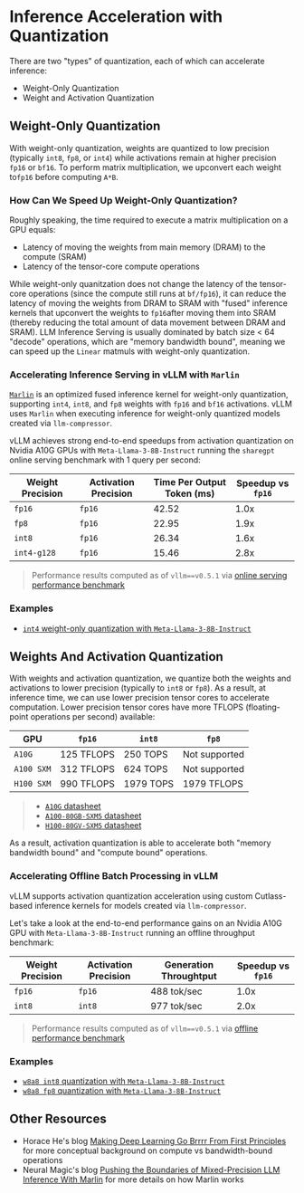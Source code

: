 # Inference Acceleration with Quantization

There are two "types" of quantization, each of which can accelerate inference:
* Weight-Only Quantization
* Weight and Activation Quantization

## Weight-Only Quantization

With weight-only quantization, weights are quantized to low precision (typically `int8`, `fp8`, or `int4`) while activations remain at higher precision `fp16` or `bf16`. To perform matrix multiplication, we upconvert each weight to`fp16` before computing `A*B`.

### How Can We Speed Up Weight-Only Quantization?

Roughly speaking, the time required to execute a matrix multiplication on a GPU equals:
* Latency of moving the weights from main memory (DRAM) to the compute (SRAM)
* Latency of the tensor-core compute operations

While weight-only quanitzation does not change the latency of the tensor-core operations (since the compute still runs at `bf/fp16`), it can reduce the latency of moving the weights from DRAM to SRAM with "fused" inference kernels that upconvert the weights to `fp16`after moving them into SRAM (thereby reducing the total amount of data movement between DRAM and SRAM). LLM Inference Serving is usually dominated by batch size < 64 "decode" operations, which are "memory bandwidth bound", meaning we can speed up the `Linear` matmuls with weight-only quantization.

### Accelerating Inference Serving in vLLM with `Marlin`

[`Marlin`](https://neuralmagic.com/blog/pushing-the-boundaries-of-mixed-precision-llm-inference-with-marlin/) is an optimized fused inference kernel for weight-only quantization, supporting `int4`, `int8`, and `fp8` weights with `fp16` and `bf16` activations. vLLM uses `Marlin` when executing inference for weight-only quantized models created via `llm-compressor`.

vLLM achieves strong end-to-end speedups from activation quantization on Nvidia A10G GPUs with `Meta-Llama-3-8B-Instruct` running the `sharegpt` online serving benchmark with 1 query per second:

| Weight Precision  | Activation Precision  | Time Per Output Token (ms)    | Speedup vs `fp16` |
|-                  |-                      |-                              | -                 |
|`fp16`             | `fp16`                | 42.52                         | 1.0x              |
|`fp8`              | `fp16`                | 22.95                         | 1.9x              |
|`int8`             | `fp16`                | 26.34                         | 1.6x              |
|`int4-g128`        | `fp16`                | 15.46                         | 2.8x              |

> Performance results computed as of `vllm==v0.5.1` via [online serving performance benchmark](../../examples/benchmarking/online_serving)

### Examples
- [`int4` weight-only quantization with `Meta-Llama-3-8B-Instruct`](../../examples/quantization_w4a16)

## Weights And Activation Quantization

With weights and activation quantization, we quantize both the weights and activations to lower precision (typically to `int8` or `fp8`). As a result, at inference time, we can use lower precision tensor cores to accelerate computation. Lower precision tensor cores have more TFLOPS (floating-point operations per second) available:

| GPU               | `fp16`            | `int8`            | `fp8`             |
| -                 | -                 | -                 | -                 |
| `A10G`            | 125 TFLOPS        | 250 TOPS          | Not supported     |
| `A100 SXM`        | 312 TFLOPS        | 624 TOPS          | Not supported     |
| `H100 SXM`        | 990 TFLOPS        | 1979 TOPS         | 1979 TFLOPS       |

>   - [`A10G` datasheet](https://www.nvidia.com/en-us/data-center/products/a10-gpu/)
>   - [`A100-80GB-SXM5` datasheet](https://www.nvidia.com/en-us/data-center/a100/)
>   - [`H100-80GV-SXM5` datasheet](https://www.nvidia.com/en-us/data-center/h100/)
 
As a result, activation quantization is able to accelerate both "memory bandwidth bound" and "compute bound" operations.

### Accelerating Offline Batch Processing in vLLM

vLLM supports activation quantization acceleration using custom Cutlass-based inference kernels for models created via `llm-compressor`.

Let's take a look at the end-to-end performance gains on an Nvidia A10G GPU with `Meta-Llama-3-8B-Instruct` running an offline throughput benchmark:

| Weight Precision  | Activation Precision  | Generation Throughtput         | Speedup vs `fp16` |
|-                  |-                      |-                               | -                 |
|`fp16`             | `fp16`                | 488 tok/sec                    | 1.0x              |
|`int8`             | `int8`                | 977 tok/sec                    | 2.0x              |

> Performance results computed as of `vllm==v0.5.1` via [offline performance benchmark](../../examples/benchmarking/offline_batch/)

### Examples
- [`w8a8 int8` quantization with `Meta-Llama-3-8B-Instruct`](../../examples/quantization_w8a8_int8)
- [`w8a8 fp8` quantization with `Meta-Llama-3-8B-Instruct`](../../examples/quantization_w8a8_fp8)


## Other Resources

- Horace He's blog [Making Deep Learning Go Brrrr From First Principles](https://horace.io/brrr_intro.html) for more conceptual background on compute vs bandwidth-bound operations
- Neural Magic's blog [Pushing the Boundaries of Mixed-Precision LLM Inference With Marlin](https://neuralmagic.com/blog/pushing-the-boundaries-of-mixed-precision-llm-inference-with-marlin/) for more details on how Marlin works

